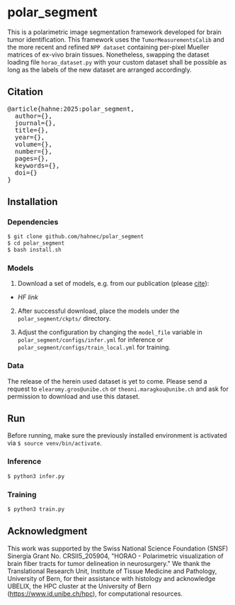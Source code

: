 # polar_segment

This is a polarimetric image segmentation framework developed for brain tumor identification. This framework uses the `TumorMeasurementsCalib` and the more recent and refined `NPP dataset` containing per-pixel Mueller matrices of ex-vivo brain tissues. Nonetheless, swapping the dataset loading file `horao_dataset.py` with your custom dataset shall be possible as long as the labels of the new dataset are arranged accordingly.

## Citation

<pre>@article{hahne:2025:polar_segment,
  author={},
  journal={}, 
  title={}, 
  year={},
  volume={},
  number={},
  pages={},
  keywords={},
  doi={}
}</pre>

## Installation

### Dependencies

```bash
$ git clone github.com/hahnec/polar_segment
$ cd polar_segment
$ bash install.sh
```

### Models

1. Download a set of models, e.g. from our publication (please [cite](#citation)):

  - *HF link*

2. After successful download, place the models under the `polar_segment/ckpts/` directory.

3. Adjust the configuration by changing the `model_file` variable in `polar_segment/configs/infer.yml` for inference or `polar_segment/configs/train_local.yml` for training.

### Data

The release of the herein used dataset is yet to come. Please send a request to `elearomy.gros@unibe.ch` or `theoni.maragkou@unibe.ch` and ask for permission to download and use this dataset.

## Run

Before running, make sure the previously installed environment is activated via `$ source venv/bin/activate`.

### Inference
```bash
$ python3 infer.py
```

### Training
```bash
$ python3 train.py
```

## Acknowledgment

This work was supported by the Swiss National Science Foundation (SNSF) Sinergia Grant No. CRSII5\_205904, "HORAO - Polarimetric visualization of brain fiber tracts for tumor delineation in neurosurgery." We thank the Translational Research Unit, Institute of Tissue Medicine and Pathology, University of Bern, for their assistance with histology and acknowledge UBELIX, the HPC cluster at the University of Bern (https://www.id.unibe.ch/hpc), for computational resources.
